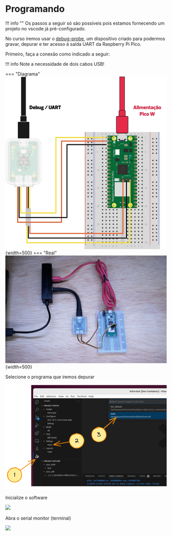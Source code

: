 # Programando

!!! info ""
    Os passos a seguir só são possíveis pois estamos fornecendo um projeto no vscode já pré-configurado. 

No curso iremos usar o [debug-probe](https://www.raspberrypi.com/documentation/microcontrollers/debug-probe.html), um dispositivo criado para podermos gravar, depurar e ter acesso à saída UART da Raspberry Pi Pico.

Primeiro, faça a conexão como indicado a seguir:

!!! info
    Note a necessidade de dois cabos USB!
    
=== "Diagrama"
    ![](imgs/pico-probe.png){width=500}
=== "Real"
    ![](imgs/pico-probe-real.jpeg){width=500}

Selecione o programa que iremos depurar

![](/imgs/config-debug.png)

Inicialize o software

![](/site/imgs/config-run.png)

Abra o serial monitor (terminal)

![](/site/imgs/config-serial.png)
